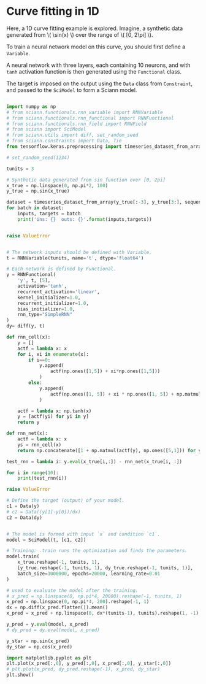 # Curve fitting in 1D

Here, a 1D curve fitting example is explored. Imagine, a synthetic data
generated from \\\( \sin(x) \\\) over the range of \\\( [0, 2\pi] \\\).

To train a neural network model on this curve, you should first define a `Variable`.

A neural network with three layers, each containing 10 neurons, and with `tanh` activation function is then generated
using the `Functional` class.

The target is imposed on the output using the `Data` class from `Constraint`, and passed to the `SciModel` to form a
Sciann model.


```python 

import numpy as np
# from sciann.functionals.rnn_variable import RNNVariable
# from sciann.functionals.rnn_functional import RNNFunctional
# from sciann.functionals.rnn_field import RNNField
# from sciann import SciModel
# from sciann.utils import diff, set_random_seed
# from sciann.constraints import Data, Tie
from tensorflow.keras.preprocessing import timeseries_dataset_from_array

# set_random_seed(1234)

tunits = 3

# Synthetic data generated from sin function over [0, 2pi]
x_true = np.linspace(0, np.pi*2, 100)
y_true = np.sin(x_true)

dataset = timeseries_dataset_from_array(y_true[:-3], y_true[3:], sequence_length=tunits, batch_size=10)
for batch in dataset:
    inputs, targets = batch
    print('ins: {}  outs: {}'.format(inputs,targets))


raise ValueError


# The network inputs should be defined with Variable.
t = RNNVariable(tunits, name='t', dtype='float64')

# Each network is defined by Functional.
y = RNNFunctional(
    'y', t, [5],
    activation='tanh',
    recurrent_activation='linear',
    kernel_initializer=1.0,
    recurrent_initializer=1.0,
    bias_initializer=1.0,
    rnn_type="SimpleRNN"
)
dy= diff(y, t)

def rnn_cell(x):
    y = []
    actf = lambda x: x
    for i, xi in enumerate(x):
        if i==0:
            y.append(
                actf(np.ones([1,5]) + xi*np.ones([1,5]))
            )
        else:
            y.append(
                actf(np.ones([1, 5]) + xi * np.ones([1, 5]) + np.matmul(y[-1], np.ones([5, 5])))
            )

    actf = lambda x: np.tanh(x)
    y = [actf(yi) for yi in y]
    return y

def rnn_net(x):
    actf = lambda x: x
    ys = rnn_cell(x)
    return np.concatenate([1 + np.matmul(actf(y), np.ones([5,1])) for y in ys], axis=-1).flatten()

test_rnn = lambda i: y.eval(x_true[i,:]) - rnn_net(x_true[i, :])

for i in range(10):
    print(test_rnn(i))

raise ValueError

# Define the target (output) of your model.
c1 = Data(y)
# c2 = Data((y[1]-y[0])/dx)
c2 = Data(dy)


# The model is formed with input `x` and condition `c1`.
model = SciModel(t, [c1, c2])

# Training: .train runs the optimization and finds the parameters.
model.train(
    x_true.reshape(-1, tunits, 1), 
    [y_true.reshape(-1, tunits, 1), dy_true.reshape(-1, tunits, 1)], 
    batch_size=1000000, epochs=20000, learning_rate=0.01
)

# used to evaluate the model after the training.
# x_pred = np.linspace(0, np.pi*4, 20000).reshape(-1, tunits, 1)
x_pred = np.linspace(0, np.pi*4, 200).reshape(-1, 1)
dx = np.diff(x_pred.flatten()).mean()
x_pred = x_pred + np.linspace(0, dx*(tunits-1), tunits).reshape(1, -1)

y_pred = y.eval(model, x_pred)
# dy_pred = dy.eval(model, x_pred)

y_star = np.sin(x_pred)
dy_star = np.cos(x_pred)

import matplotlib.pyplot as plt
plt.plot(x_pred[:,0], y_pred[:,0], x_pred[:,0], y_star[:,0])
# plt.plot(x_pred, dy_pred.reshape(-1), x_pred, dy_star)
plt.show()
```

